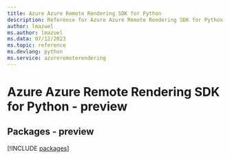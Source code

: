 ```yaml
---
title: Azure Azure Remote Rendering SDK for Python
description: Reference for Azure Azure Remote Rendering SDK for Python
author: lmazuel
ms.author: lmazuel
ms.data: 07/12/2023
ms.topic: reference
ms.devlang: python
ms.service: azureremoterendering
---
```

# Azure Azure Remote Rendering SDK for Python - preview
## Packages - preview
[!INCLUDE [packages](azure-remote-rendering-index.md)]